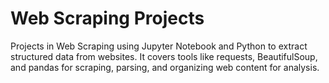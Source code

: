 # Web Scraping Projects
Projects in Web Scraping using Jupyter Notebook and Python to extract structured data from websites. It covers tools like requests, BeautifulSoup, and pandas for scraping, parsing, and organizing web content for analysis.
